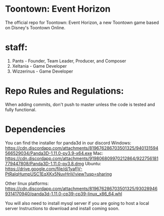 # Toontown: Event Horizon
The official repo for Toontown: Event Horizon, a new Toontown game based on Disney's Toontown Online.

# staff:
 
 1. Pants -  Founder,  Team Leader, Producer, and Composer
 2. Xeltania - Game Developer 
 3.  Wizzerinus - Game Developer

# Repo Rules and Regulations:

When adding commits, don't push to master unless the code is tested and fully functional.

# Dependencies
You can find the installer for panda3d in our discord
Windows: https://cdn.discordapp.com/attachments/819676286703501325/940131594566529034/Panda3D-1.11.0-py3.9-x64.exe
Mac: https://cdn.discordapp.com/attachments/919806809970212864/922756181779447808/Panda3D-1.11.0-py3.8.dmg
Ubuntu: https://drive.google.com/file/d/1yafjV-PtRaIqHumpUSC1EqXKx5NuvHnV/view?usp=sharing

Other linux platforms: https://cdn.discordapp.com/attachments/819676286703501325/930289469314170940/panda3d-1.11.0-cp39-cp39-linux_x86_64.whl


You will also need to install mysql server if you are going to host a local server
Instructions to download and install coming soon.
